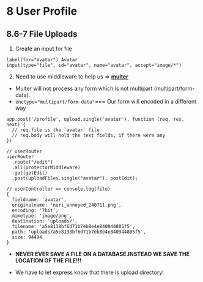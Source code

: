 # 8 User Profile

## 8.6-7 File Uploads

1. Create an input for file

```
label(for="avatar") Avatar
input(type="file", id="avatar", name="avatar", accept="image/*")
```

2. Need to use middleware to help us => [**multer**](https://www.npmjs.com/package/multer)

- Multer will not process any form which is not multipart (multipart/form-data).
- `enctype="multipart/form-data"`=== Our form will encoded in a different way

```
app.post('/profile', upload.single('avatar'), function (req, res, next) {
  // req.file is the `avatar` file
  // req.body will hold the text fields, if there were any
})
```

```
// userRouter
userRouter
  .route("/edit")
  .all(protectorMiddleware)
  .get(getEdit)
  .post(uploadFiles.single("avatar"), postEdit);

// userController => console.log(file)
{
  fieldname: 'avatar',
  originalname: 'nuri_annoyed_240711.png',
  encoding: '7bit',
  mimetype: 'image/png',
  destination: 'uploads/',
  filename: 'a5e8138bf6d71b7eb8e4e840944805f5',
  path: 'uploads/a5e8138bf6d71b7eb8e4e840944805f5',
  size: 94494
}
```

- **NEVER EVER SAVE A FILE ON A DATABASE.INSTEAD WE SAVE THE LOCATION OF THE FILE!!!**

- We have to let express know that there is upload directory!
